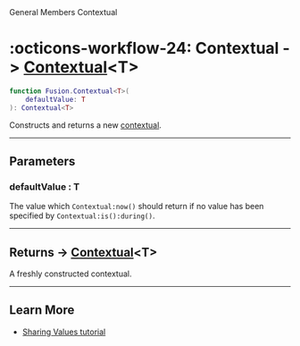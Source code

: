 <nav class="fusiondoc-api-breadcrumbs">
	<span>General</span>
	<span>Members</span>
	<span>Contextual</span>
</nav>

<h1 class="fusiondoc-api-header" markdown>
	<span class="fusiondoc-api-icon" markdown>:octicons-workflow-24:</span>
	<span class="fusiondoc-api-name">Contextual</span>
	<span class="fusiondoc-api-type">
		-> <a href="../../types/contextual">Contextual</a>&lt;T&gt;
	</span>
</h1>

```Lua
function Fusion.Contextual<T>(
	defaultValue: T
): Contextual<T>
```

Constructs and returns a new [contextual](../../types/contextual).

-----

## Parameters

<h3 markdown>
	defaultValue
	<span class="fusiondoc-api-type">
		: T
	</span>
</h3>

The value which `Contextual:now()` should return if no value has been specified
by `Contextual:is():during()`.

-----

<h2 markdown>
	Returns
	<span class="fusiondoc-api-type">
		-> <a href="../../types/contextual">Contextual</a>&lt;T&gt;
	</span>
</h2>

A freshly constructed contextual.

-----

## Learn More

- [Sharing Values tutorial](../../../../tutorials/best-practices/sharing-values)